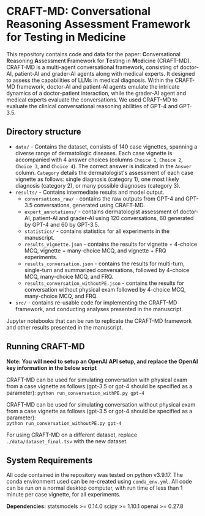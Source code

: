 # CRAFT-MD: Conversational Reasoning Assessment Framework for Testing in Medicine

This repository contains code and data for the paper: **C**onversational **R**easoning **A**ssessment **F**ramework for **T**esting in **M**e**d**icine (CRAFT-MD). CRAFT-MD is a multi-agent conversational framework, consisting of doctor-AI, patient-AI and grader-AI agents along with medical experts. It designed to assess the capabilities of LLMs in medical diagnosis. Within the CRAFT-MD framework, doctor-AI and patient-AI agents emulate the intricate dynamics of a doctor-patient interaction, while the grader-AI agent and medical experts evaluate the conversations. We used CRAFT-MD to evaluate the clinical conversational reasoning abilities of GPT-4 and GPT-3.5.

## Directory structure

- `data/` - Contains the dataset, consists of 140 case vignettes, spanning a diverse range of dermatologic diseases. Each case vignette is accompanied with 4 answer choices (columns `Choice 1`, `Choice 2`, `Choice 3`, and `Choice 4`). The correct answer is indicated in the `Answer` column. `Category` details the dermatologist's assessment of each case vignette as follows: single diagnosis (category 1), one most likely diagnosis (category 2), or many possible diagnoses (category 3).
- `results/` - Contains intermediate results and model output. 
    - `conversations_raw/` - contains the raw outputs from GPT-4 and GPT-3.5 conversations, generated using CRAFT-MD.
    - `expert_annotations/` - contains dermatologist assessment of doctor-AI, patient-AI and grader-AI using 120 conversations, 60 generated by GPT-4 and 60 by GPT-3.5.
    - `statistics/` - contains statistics for all experiments in the manuscript.
    - `results_vignette.json` - contains the results for vignette + 4-choice MCQ, vignette + many-choice MCQ, and vignette + FRQ experiments.
    - `results_conversation.json` - contains the results for multi-turn, single-turn and summarized conversations, followed by 4-choice MCQ, many-choice MCQ, and FRQ.
    - `results_conversation_withoutPE.json` - contains the results for conversation without physical exam followed by 4-choice MCQ, many-choice MCQ, and FRQ.
- `src/` - contains re-usable code for implementing the CRAFT-MD framework, and conducting analyses presented in the manuscript.


Jupyter notebooks that can be run to replicate the CRAFT-MD framework and other results presented in the manuscript.


## Running CRAFT-MD

**Note: You will need to setup an OpenAI API setup, and replace the OpenAI key information in the below script**

CRAFT-MD can be used for simulating conversation with physical exam from a case vignette as follows (gpt-3.5 or gpt-4 should be specified as a parameter): 
`python run_conversation_withPE.py gpt-4`

CRAFT-MD can be used for simulating conversation without physical exam from a case vignette as follows (gpt-3.5 or gpt-4 should be specified as a parameter):  
`python run_conversation_withoutPE.py gpt-4`

For using CRAFT-MD on a different dataset, replace `./data/dataset_final.tsv` with the new dataset.

## System Requirements

All code contained in the repository was tested on python v3.9.17. The conda environment used can be re-created using `conda_env.yml`. All code can be run on a normal desktop computer, with run time of less than 1 minute per case vignette, for all experiments. 

**Dependencies:**
statsmodels >= 0.14.0
scipy >= 1.10.1
openai >= 0.27.8

